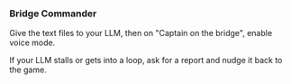 ### Bridge Commander

Give the text files to your LLM, then on "Captain on the bridge", enable voice mode.

If your LLM stalls or gets into a loop, ask for a report and nudge it back to the game.